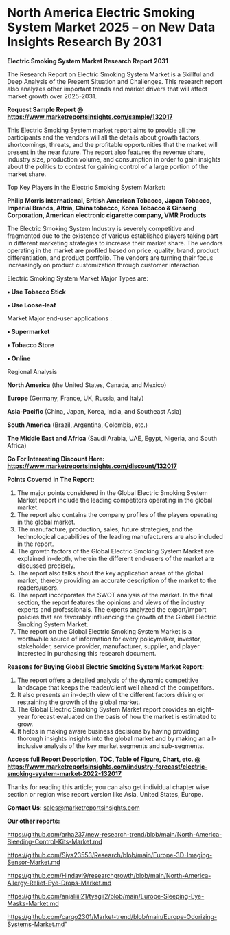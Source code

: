 # North America Electric Smoking System Market 2025 – on New Data Insights Research By 2031

<strong>Electric Smoking System Market Research Report 2031</strong>

The Research Report on Electric Smoking System Market is a Skillful and Deep Analysis of the Present Situation and Challenges. This research report also analyzes other important trends and market drivers that will affect market growth over 2025-2031.

<strong>Request Sample Report @ <a href=https://www.marketreportsinsights.com/sample/132017>https://www.marketreportsinsights.com/sample/132017</a></strong>

This Electric Smoking System market report aims to provide all the participants and the vendors will all the details about growth factors, shortcomings, threats, and the profitable opportunities that the market will present in the near future. The report also features the revenue share, industry size, production volume, and consumption in order to gain insights about the politics to contest for gaining control of a large portion of the market share.

Top Key Players in the Electric Smoking System Market:

<strong>Philip Morris International, British American Tobacco, Japan Tobacco, Imperial Brands, Altria, China tobacco, Korea Tobacco & Ginseng Corporation, American electronic cigarette company, VMR Products</strong>

The Electric Smoking System Industry is severely competitive and fragmented due to the existence of various established players taking part in different marketing strategies to increase their market share. The vendors operating in the market are profiled based on price, quality, brand, product differentiation, and product portfolio. The vendors are turning their focus increasingly on product customization through customer interaction.

Electric Smoking System Market Major Types are:

<strong>• Use Tobacco Stick

• Use Loose-leaf</strong>

Market Major end-user applications :

<strong>• Supermarket

• Tobacco Store

• Online</strong>

Regional Analysis

</u><strong><b>North America</b></strong> (the United States, Canada, and Mexico)

<strong><b>Europe </b></strong>(Germany, France, UK, Russia, and Italy)

<strong><b>Asia-Pacific</b></strong> (China, Japan, Korea, India, and Southeast Asia)

<strong><b>South America</b></strong> (Brazil, Argentina, Colombia, etc.)

<strong><b>The Middle East and Africa</b></strong> (Saudi Arabia, UAE, Egypt, Nigeria, and South Africa)

<strong>Go For Interesting Discount Here: <a href=https://www.marketreportsinsights.com/discount/132017>https://www.marketreportsinsights.com/discount/132017</a></strong>

<strong>Points Covered in The Report:</strong>
<ol>
  <li>The major points considered in the Global Electric Smoking System Market report include the leading competitors operating in the global market.</li>
  <li>The report also contains the company profiles of the players operating in the global market.</li>
  <li>The manufacture, production, sales, future strategies, and the technological capabilities of the leading manufacturers are also included in the report.</li>
  <li>The growth factors of the Global Electric Smoking System Market are explained in-depth, wherein the different end-users of the market are discussed precisely.</li>
  <li>The report also talks about the key application areas of the global market, thereby providing an accurate description of the market to the readers/users.</li>
  <li>The report incorporates the SWOT analysis of the market. In the final section, the report features the opinions and views of the industry experts and professionals. The experts analyzed the export/import policies that are favorably influencing the growth of the Global Electric Smoking System Market.</li>
  <li>The report on the Global Electric Smoking System Market is a worthwhile source of information for every policymaker, investor, stakeholder, service provider, manufacturer, supplier, and player interested in purchasing this research document.</li>
</ol>
<strong>Reasons for Buying Global Electric Smoking System Market Report:</strong>

<ol>
  <li>The report offers a detailed analysis of the dynamic competitive landscape that keeps the reader/client well ahead of the competitors.</li>
  <li>It also presents an in-depth view of the different factors driving or restraining the growth of the global market.</li>
  <li>The Global Electric Smoking System Market report provides an eight-year forecast evaluated on the basis of how the market is estimated to grow.</li>
  <li>It helps in making aware business decisions by having providing thorough insights insights into the global market and by making an all-inclusive analysis of the key market segments and sub-segments.</li>
</ol>
<strong>Access full Report Description, TOC, Table of Figure, Chart, etc. @ <a href=https://www.marketreportsinsights.com/industry-forecast/electric-smoking-system-market-2022-132017>https://www.marketreportsinsights.com/industry-forecast/electric-smoking-system-market-2022-132017</a></strong>


Thanks for reading this article; you can also get individual chapter wise section or region wise report version like Asia, United States, Europe.

<strong>Contact Us:</strong>
sales@marketreportsinsights.com

<strong>Our other reports:</strong>

<a href=https://github.com/arha237/new-research-trend/blob/main/North-America-Bleeding-Control-Kits-Market.md>https://github.com/arha237/new-research-trend/blob/main/North-America-Bleeding-Control-Kits-Market.md</a>

<a href=https://github.com/Siya23553/Research/blob/main/Europe-3D-Imaging-Sensor-Market.md>https://github.com/Siya23553/Research/blob/main/Europe-3D-Imaging-Sensor-Market.md</a>

<a href=https://github.com/Hindavi9/researchgrowth/blob/main/North-America-Allergy-Relief-Eye-Drops-Market.md>https://github.com/Hindavi9/researchgrowth/blob/main/North-America-Allergy-Relief-Eye-Drops-Market.md</a>

<a href=https://github.com/anjaliiii21/tyagii2/blob/main/Europe-Sleeping-Eye-Masks-Market.md>https://github.com/anjaliiii21/tyagii2/blob/main/Europe-Sleeping-Eye-Masks-Market.md</a>

<a href=https://github.com/cargo2301/Market-trend/blob/main/Europe-Odorizing-Systems-Market.md>https://github.com/cargo2301/Market-trend/blob/main/Europe-Odorizing-Systems-Market.md</a>"
